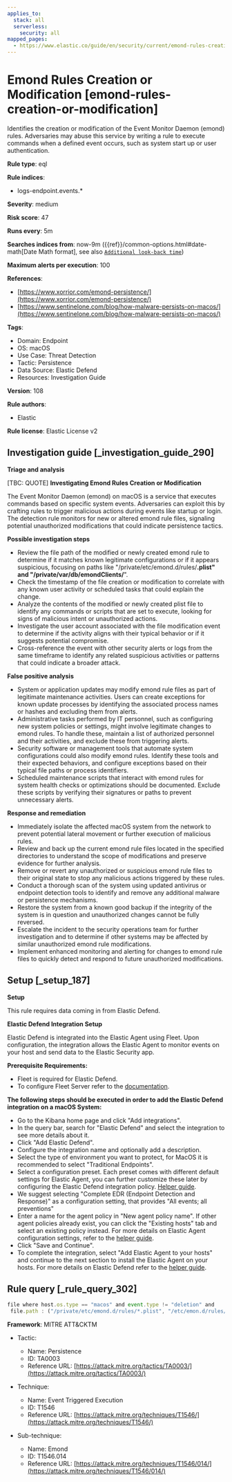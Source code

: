 ```yaml
---
applies_to:
  stack: all
  serverless:
    security: all
mapped_pages:
  - https://www.elastic.co/guide/en/security/current/emond-rules-creation-or-modification.html
---
```


# Emond Rules Creation or Modification [emond-rules-creation-or-modification]

Identifies the creation or modification of the Event Monitor Daemon (emond) rules. Adversaries may abuse this service by writing a rule to execute commands when a defined event occurs, such as system start up or user authentication.

**Rule type**: eql

**Rule indices**:

* logs-endpoint.events.*

**Severity**: medium

**Risk score**: 47

**Runs every**: 5m

**Searches indices from**: now-9m ({{ref}}/common-options.html#date-math[Date Math format], see also [`Additional look-back time`](docs-content://solutions/security/detect-and-alert/create-detection-rule.md#rule-schedule))

**Maximum alerts per execution**: 100

**References**:

* [https://www.xorrior.com/emond-persistence/](https://www.xorrior.com/emond-persistence/)
* [https://www.sentinelone.com/blog/how-malware-persists-on-macos/](https://www.sentinelone.com/blog/how-malware-persists-on-macos/)

**Tags**:

* Domain: Endpoint
* OS: macOS
* Use Case: Threat Detection
* Tactic: Persistence
* Data Source: Elastic Defend
* Resources: Investigation Guide

**Version**: 108

**Rule authors**:

* Elastic

**Rule license**: Elastic License v2

## Investigation guide [_investigation_guide_290]

**Triage and analysis**

[TBC: QUOTE]
**Investigating Emond Rules Creation or Modification**

The Event Monitor Daemon (emond) on macOS is a service that executes commands based on specific system events. Adversaries can exploit this by crafting rules to trigger malicious actions during events like startup or login. The detection rule monitors for new or altered emond rule files, signaling potential unauthorized modifications that could indicate persistence tactics.

**Possible investigation steps**

* Review the file path of the modified or newly created emond rule to determine if it matches known legitimate configurations or if it appears suspicious, focusing on paths like "/private/etc/emond.d/rules/**.plist" and "/private/var/db/emondClients/**".
* Check the timestamp of the file creation or modification to correlate with any known user activity or scheduled tasks that could explain the change.
* Analyze the contents of the modified or newly created plist file to identify any commands or scripts that are set to execute, looking for signs of malicious intent or unauthorized actions.
* Investigate the user account associated with the file modification event to determine if the activity aligns with their typical behavior or if it suggests potential compromise.
* Cross-reference the event with other security alerts or logs from the same timeframe to identify any related suspicious activities or patterns that could indicate a broader attack.

**False positive analysis**

* System or application updates may modify emond rule files as part of legitimate maintenance activities. Users can create exceptions for known update processes by identifying the associated process names or hashes and excluding them from alerts.
* Administrative tasks performed by IT personnel, such as configuring new system policies or settings, might involve legitimate changes to emond rules. To handle these, maintain a list of authorized personnel and their activities, and exclude these from triggering alerts.
* Security software or management tools that automate system configurations could also modify emond rules. Identify these tools and their expected behaviors, and configure exceptions based on their typical file paths or process identifiers.
* Scheduled maintenance scripts that interact with emond rules for system health checks or optimizations should be documented. Exclude these scripts by verifying their signatures or paths to prevent unnecessary alerts.

**Response and remediation**

* Immediately isolate the affected macOS system from the network to prevent potential lateral movement or further execution of malicious rules.
* Review and back up the current emond rule files located in the specified directories to understand the scope of modifications and preserve evidence for further analysis.
* Remove or revert any unauthorized or suspicious emond rule files to their original state to stop any malicious actions triggered by these rules.
* Conduct a thorough scan of the system using updated antivirus or endpoint detection tools to identify and remove any additional malware or persistence mechanisms.
* Restore the system from a known good backup if the integrity of the system is in question and unauthorized changes cannot be fully reversed.
* Escalate the incident to the security operations team for further investigation and to determine if other systems may be affected by similar unauthorized emond rule modifications.
* Implement enhanced monitoring and alerting for changes to emond rule files to quickly detect and respond to future unauthorized modifications.


## Setup [_setup_187]

**Setup**

This rule requires data coming in from Elastic Defend.

**Elastic Defend Integration Setup**

Elastic Defend is integrated into the Elastic Agent using Fleet. Upon configuration, the integration allows the Elastic Agent to monitor events on your host and send data to the Elastic Security app.

**Prerequisite Requirements:**

* Fleet is required for Elastic Defend.
* To configure Fleet Server refer to the [documentation](docs-content://reference/ingestion-tools/fleet/fleet-server.md).

**The following steps should be executed in order to add the Elastic Defend integration on a macOS System:**

* Go to the Kibana home page and click "Add integrations".
* In the query bar, search for "Elastic Defend" and select the integration to see more details about it.
* Click "Add Elastic Defend".
* Configure the integration name and optionally add a description.
* Select the type of environment you want to protect, for MacOS it is recommended to select "Traditional Endpoints".
* Select a configuration preset. Each preset comes with different default settings for Elastic Agent, you can further customize these later by configuring the Elastic Defend integration policy. [Helper guide](docs-content://solutions/security/configure-elastic-defend/configure-an-integration-policy-for-elastic-defend.md).
* We suggest selecting "Complete EDR (Endpoint Detection and Response)" as a configuration setting, that provides "All events; all preventions"
* Enter a name for the agent policy in "New agent policy name". If other agent policies already exist, you can click the "Existing hosts" tab and select an existing policy instead. For more details on Elastic Agent configuration settings, refer to the [helper guide](docs-content://reference/ingestion-tools/fleet/agent-policy.md).
* Click "Save and Continue".
* To complete the integration, select "Add Elastic Agent to your hosts" and continue to the next section to install the Elastic Agent on your hosts. For more details on Elastic Defend refer to the [helper guide](docs-content://solutions/security/configure-elastic-defend/install-elastic-defend.md).


## Rule query [_rule_query_302]

```js
file where host.os.type == "macos" and event.type != "deletion" and
 file.path : ("/private/etc/emond.d/rules/*.plist", "/etc/emon.d/rules/*.plist", "/private/var/db/emondClients/*")
```

**Framework**: MITRE ATT&CKTM

* Tactic:

    * Name: Persistence
    * ID: TA0003
    * Reference URL: [https://attack.mitre.org/tactics/TA0003/](https://attack.mitre.org/tactics/TA0003/)

* Technique:

    * Name: Event Triggered Execution
    * ID: T1546
    * Reference URL: [https://attack.mitre.org/techniques/T1546/](https://attack.mitre.org/techniques/T1546/)

* Sub-technique:

    * Name: Emond
    * ID: T1546.014
    * Reference URL: [https://attack.mitre.org/techniques/T1546/014/](https://attack.mitre.org/techniques/T1546/014/)




